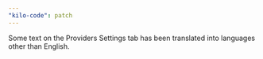 ```yaml
---
"kilo-code": patch
---
```


Some text on the Providers Settings tab has been translated into languages other than English.
